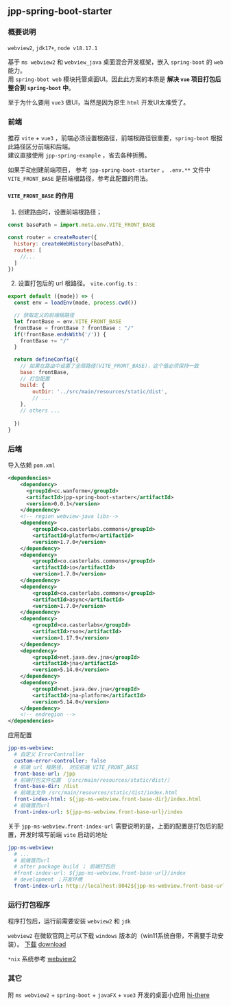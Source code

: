 ## jpp-spring-boot-starter

### 概要说明
`webview2`,  `jdk17+`,  `node v18.17.1`  

基于 `ms webview2` 和 `webview_java` 桌面混合开发框架，嵌入 `spring-boot` 的 `web` 能力。  
用 `spring-bbot web` 模块托管桌面UI。因此此方案的本质是 **解决 `vue` 项目打包后整合到 `spring-boot` 中**。  

至于为什么要用 `vue3` 做UI，当然是因为原生 `html` 开发UI太难受了。

### 前端
推荐 `vite` + `vue3` ，前端必须设置根路径，前端根路径很重要，`spring-boot` 根据此路径区分前端和后端。  
建议直接使用 `jpp-spring-example` ，省去各种折腾。  

如果手动创建前端项目， 参考 `jpp-spring-boot-starter` ， `.env.**` 文件中 `VITE_FRONT_BASE` 是前端根路径，参考此配置的用法。  
#### `VITE_FRONT_BASE` 的作用
1. 创建路由时，设置前端根路径；
``` js
const basePath = import.meta.env.VITE_FRONT_BASE

const router = createRouter({
  history: createWebHistory(basePath),
  routes: [ 
    //... 
  ]
})
```
2. 设置打包后的 url 根路径。 `vite.config.ts` :
``` js
export default ({mode}) => {
  const env = loadEnv(mode, process.cwd())

  // 获取定义的前端根路径
  let frontBase = env.VITE_FRONT_BASE
  frontBase = frontBase ? frontBase : "/" 
  if(!frontBase.endsWith('/')) {
    frontBase += "/" 
  }

  return defineConfig({
    // 如果在路由中设置了全局路径(VITE_FRONT_BASE)，这个值必须保持一致
    base: frontBase,
	// 打包配置
    build: {
        outDir: '../src/main/resources/static/dist',
		// ...
    },
	// others ...
	
  })
}
```

### 后端
导入依赖 `pom.xml`
``` xml
<dependencies>
    <dependency>
      <groupId>cc.wanforme</groupId>
      <artifactId>jpp-spring-boot-starter</artifactId>
      <version>0.0.1</version>
    </dependency>
    <!-- region webview-java libs-->
    <dependency>
        <groupId>co.casterlabs.commons</groupId>
        <artifactId>platform</artifactId>
        <version>1.7.0</version>
    </dependency>
    <dependency>
        <groupId>co.casterlabs.commons</groupId>
        <artifactId>io</artifactId>
        <version>1.7.0</version>
    </dependency>
    <dependency>
        <groupId>co.casterlabs.commons</groupId>
        <artifactId>async</artifactId>
        <version>1.7.0</version>
    </dependency>
    <dependency>
        <groupId>co.casterlabs</groupId>
        <artifactId>rson</artifactId>
        <version>1.17.9</version>
    </dependency>
    <dependency>
        <groupId>net.java.dev.jna</groupId>
        <artifactId>jna</artifactId>
        <version>5.14.0</version>
    </dependency>
    <dependency>
        <groupId>net.java.dev.jna</groupId>
        <artifactId>jna-platform</artifactId>
        <version>5.14.0</version>
    </dependency>
    <!-- endregion -->
</dependencies>
```

应用配置
``` yml
jpp-ms-webview:
  # 自定义 ErrorController
  custom-error-controller: false
  # 前端 url 根路径， 对应前端 VITE_FRONT_BASE
  front-base-url: /jpp
  # 前端打包文件位置 （/src/main/resources/static/dist/）
  front-base-dir: /dist
  # 前端主文件 /src/main/resources/static/dist/index.html
  front-index-html: ${jpp-ms-webview.front-base-dir}/index.html
  # 前端首页url
  front-index-url: ${jpp-ms-webview.front-base-url}/index
```

关于 `jpp-ms-webview.front-index-url` 需要说明的是，上面的配置是打包后的配置，开发时填写前端 `vite` 启动的地址
``` yml
jpp-ms-webview:
  # ...
  # 前端首页url
  # after package build ； 前端打包后
  #front-index-url: ${jpp-ms-webview.front-base-url}/index
  # development ；开发环境
  front-index-url: http://localhost:8042${jpp-ms-webview.front-base-url}/index
```

### 运行打包程序
程序打包后，运行前需要安装 `webview2` 和 `jdk`  

`webview2` 在微软官网上可以下载 `windows` 版本的（win11系统自带，不需要手动安装）。 [下载](https://developer.microsoft.com/zh-cn/microsoft-edge/webview2/?form=MT00IS#download)  [download](https://developer.microsoft.com/en-us/microsoft-edge/webview2/?form=MA13LH#download)  

`*nix` 系统参考 [webview2](https://github.com/webview/webview?tab=readme-ov-file#prerequisites)


### 其它
附 `ms webview2` + `spring-boot` + `javaFX` + `vue3` 开发的桌面小应用 [hi-there](https://github.com/WanneSimon/hi-there)
